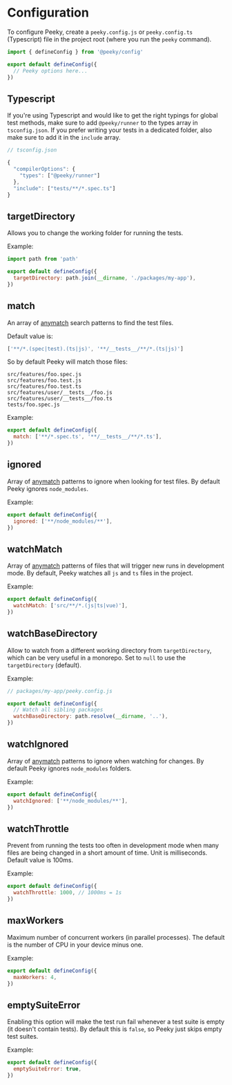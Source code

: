 # Configuration

To configure Peeky, create a `peeky.config.js` or `peeky.config.ts` (Typescript) file in the project root (where you run the `peeky` command).

```js
import { defineConfig } from '@peeky/config'

export default defineConfig({
  // Peeky options here...
})
```

## Typescript

If you're using Typescript and would like to get the right typings for global test methods, make sure to add `@peeky/runner` to the types array in `tsconfig.json`. If you prefer writing your tests in a dedicated folder, also make sure to add it in the `include` array.

```js
// tsconfig.json

{
  "compilerOptions": {
    "types": ["@peeky/runner"]
  },
  "include": ["tests/**/*.spec.ts"]
}
```

## targetDirectory

Allows you to change the working folder for running the tests.

Example:

```js
import path from 'path'

export default defineConfig({
  targetDirectory: path.join(__dirname, './packages/my-app'),
})
```

## match

An array of [anymatch](https://github.com/micromatch/anymatch) search patterns to find the test files.

Default value is:

```js
['**/*.(spec|test).(ts|js)', '**/__tests__/**/*.(ts|js)']
```

So by default Peeky will match those files:

```
src/features/foo.spec.js
src/features/foo.test.js
src/features/foo.test.ts
src/features/user/__tests__/foo.js
src/features/user/__tests__/foo.ts
tests/foo.spec.js
```

Example:

```js
export default defineConfig({
  match: ['**/*.spec.ts', '**/__tests__/**/*.ts'],
})
```

## ignored

Array of [anymatch](https://github.com/micromatch/anymatch) patterns to ignore when looking for test files. By default Peeky ignores `node_modules`.

Example:

```js
export default defineConfig({
  ignored: ['**/node_modules/**'],
})
```

## watchMatch

Array of [anymatch](https://github.com/micromatch/anymatch) patterns of files that will trigger new runs in development mode. By default, Peeky watches all `js` and `ts` files in the project.

Example:

```js
export default defineConfig({
  watchMatch: ['src/**/*.(js|ts|vue)'],
})
```

## watchBaseDirectory

Allow to watch from a different working directory from `targetDirectory`, which can be very useful in a monorepo. Set to `null` to use the `targetDirectory` (default).

Example:

```js
// packages/my-app/peeky.config.js

export default defineConfig({
  // Watch all sibling packages
  watchBaseDirectory: path.resolve(__dirname, '..'),
})
```

## watchIgnored

Array of [anymatch](https://github.com/micromatch/anymatch) patterns to ignore when watching for changes. By default Peeky ignores `node_modules` folders.

Example:

```js
export default defineConfig({
  watchIgnored: ['**/node_modules/**'],
})
```

## watchThrottle

Prevent from running the tests too often in development mode when many files are being changed in a short amount of time. Unit is milliseconds. Default value is 100ms.

Example:

```js
export default defineConfig({
  watchThrottle: 1000, // 1000ms = 1s
})
```

## maxWorkers

Maximum number of concurrent workers (in parallel processes). The default is the number of CPU in your device minus one.

Example:

```js
export default defineConfig({
  maxWorkers: 4,
})
```

## emptySuiteError

Enabling this option will make the test run fail whenever a test suite is empty (it doesn't contain tests). By default this is `false`, so Peeky just skips empty test suites.

Example:

```js
export default defineConfig({
  emptySuiteError: true,
})
```

